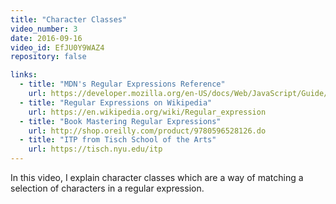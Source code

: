 ```yaml
---
title: "Character Classes"
video_number: 3
date: 2016-09-16
video_id: EfJU0Y9WAZ4
repository: false

links:
  - title: "MDN's Regular Expressions Reference"
    url: https://developer.mozilla.org/en-US/docs/Web/JavaScript/Guide/Regular_Expressions
  - title: "Regular Expressions on Wikipedia"
    url: https://en.wikipedia.org/wiki/Regular_expression
  - title: "Book Mastering Regular Expressions"
    url: http://shop.oreilly.com/product/9780596528126.do
  - title: "ITP from Tisch School of the Arts"
    url: https://tisch.nyu.edu/itp
---
```


In this video, I explain character classes which are a way of matching a selection of characters in a regular expression.
